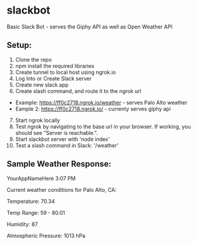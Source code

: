 # slackbot
Basic Slack Bot - serves the Giphy API as well as Open Weather API

## Setup:
1. Clone the repo
2. npm install the required libraries
3. Create tunnel to local host using ngrok.io
4. Log Into or Create Slack server
5. Create new slack app
6. Create slash command, and route it to the ngrok url
* Example: https://ff0c2718.ngrok.io/weather - serves Palo Alto weather
* Eample 2: https://ff0c2718.ngrok.io/ - currenty serves giphy api
7. Start ngrok locally
8. Test ngrok by navigating to the base url in your browser. If working, you should see "Server is reachable.".
9. Start slackbot server with 'node index'
10. Test a slash command in Slack: '/weather'

## Sample Weather Response:
YourAppNameHere 3:07 PM

Current weather conditions for Palo Alto, CA:

Temperature: 70.34

Temp Range: 59 - 80.01

Humidity: 87

Atmospheric Pressure: 1013 hPa
